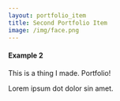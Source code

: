 ```yaml
---
layout: portfolio_item
title: Second Portfolio Item
image: /img/face.png
---
```


#### Example 2

This is a thing I made. Portfolio!

Lorem ipsum dot dolor sin amet.

